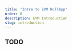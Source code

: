 ```yaml
---
title: "Intro to EVM RollApp"
order: 0
description: EVM Introduction
slug: introduction
---
```


## TODO
